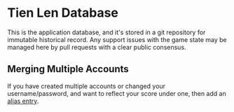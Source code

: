 # Tien Len Database

This is the application database, and it's stored in a git repository for immutable historical record.
Any support issues with the game state may be managed here by pull requests with a clear public consensus.

## Merging Multiple Accounts

If you have created multiple accounts or changed your username/password, and want to reflect your score under one, then add an [alias entry](./aliases.json).
